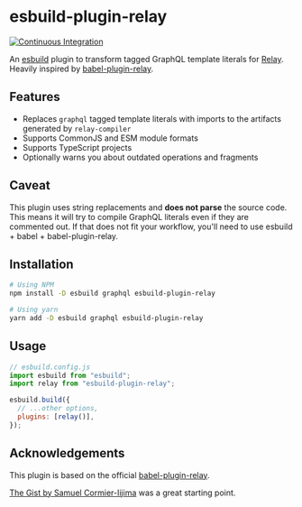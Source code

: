 # esbuild-plugin-relay

[![Continuous Integration](https://github.com/smartvokat/esbuild-plugin-relay/actions/workflows/ci.yaml/badge.svg?branch=main)](https://github.com/smartvokat/esbuild-plugin-relay/actions/workflows/ci.yaml)

An [esbuild](https://esbuild.github.io/) plugin to transform tagged GraphQL template literals for [Relay](https://relay.dev/). Heavily inspired by [babel-plugin-relay](https://www.npmjs.com/package/babel-plugin-relay).

## Features

- Replaces `graphql` tagged template literals with imports to the artifacts generated by `relay-compiler`
- Supports CommonJS and ESM module formats
- Supports TypeScript projects
- Optionally warns you about outdated operations and fragments

## Caveat

This plugin uses string replacements and **does not parse** the source code. This means it will try to compile GraphQL literals even if they are commented out. If that does not fit your workflow, you'll need to use esbuild + babel + babel-plugin-relay.

## Installation

```sh
# Using NPM
npm install -D esbuild graphql esbuild-plugin-relay

# Using yarn
yarn add -D esbuild graphql esbuild-plugin-relay
```

## Usage

```js
// esbuild.config.js
import esbuild from "esbuild";
import relay from "esbuild-plugin-relay";

esbuild.build({
  // ...other options,
  plugins: [relay()],
});
```

## Acknowledgements

This plugin is based on the official [babel-plugin-relay](https://www.npmjs.com/package/babel-plugin-relay).

[The Gist by Samuel Cormier-Iijima](https://gist.github.com/sciyoshi/34e5865f2523848f0d60b4cdd49382ee) was a great starting point.
